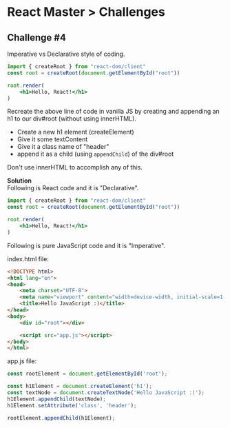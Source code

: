 # React Master > Challenges

## Challenge #4

Imperative vs Declarative style of coding.

```jsx
import { createRoot } from "react-dom/client"
const root = createRoot(document.getElementById("root"))

root.render(
    <h1>Hello, React!</h1>
)
```

Recreate the above line of code in vanilla JS by creating and
appending an h1 to our div#root (without using innerHTML).

- Create a new h1 element (createElement)
- Give it some textContent
- Give it a class name of "header"
- append it as a child (using `appendChild`) of the div#root

Don't use innerHTML to accomplish any of this.

**Solution**  
Following is React code and it is "Declarative".

```jsx
import { createRoot } from "react-dom/client"
const root = createRoot(document.getElementById("root"))

root.render(
    <h1>Hello, React!</h1>
)
```

Following is pure JavaScript code and it is "Imperative".

index.html file:

```html
<!DOCTYPE html>
<html lang="en">
<head>
    <meta charset="UTF-8">
    <meta name="viewport" content="width=device-width, initial-scale=1.0">
    <title>Hello JavaScript :)</title>
</head>
<body>
    <div id="root"></div>

    <script src="app.js"></script>
</body>
</html>
```

app.js file:

```javascript
const rootElement = document.getElementById('root');

const h1Element = document.createElement('h1');
const textNode = document.createTextNode('Hello JavaScript :)');
h1Element.appendChild(textNode);
h1Element.setAttribute('class', 'header');

rootElement.appendChild(h1Element);
```
